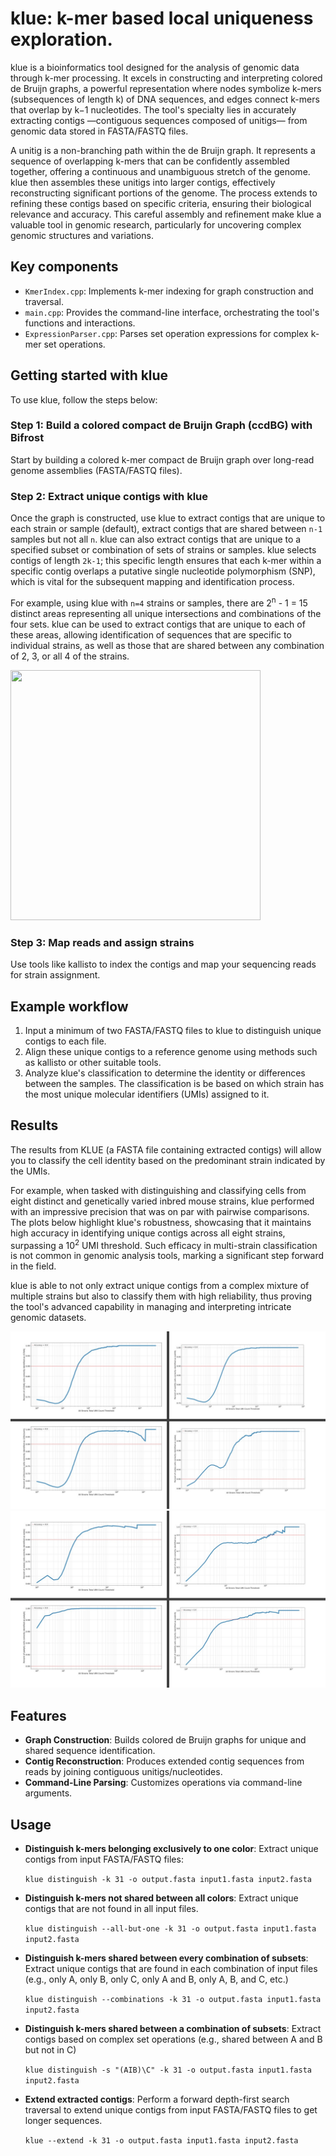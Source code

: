 # klue: k-mer based local uniqueness exploration.

klue is a bioinformatics tool designed for the analysis of genomic data through k-mer processing. It excels in constructing and interpreting colored de Bruijn graphs, a powerful representation where nodes symbolize k-mers (subsequences of length k) of DNA sequences, and edges connect k-mers that overlap by k−1 nucleotides. The tool's specialty lies in accurately extracting contigs —contiguous sequences composed of unitigs— from genomic data stored in FASTA/FASTQ files.

A unitig is a non-branching path within the de Bruijn graph. It represents a sequence of overlapping k-mers that can be confidently assembled together, offering a continuous and unambiguous stretch of the genome. klue then assembles these unitigs into larger contigs, effectively reconstructing significant portions of the genome. The process extends to refining these contigs based on specific criteria, ensuring their biological relevance and accuracy. This careful assembly and refinement make klue a valuable tool in genomic research, particularly for uncovering complex genomic structures and variations.

## Key components

- `KmerIndex.cpp`: Implements k-mer indexing for graph construction and traversal.
- `main.cpp`: Provides the command-line interface, orchestrating the tool's functions and interactions.
- `ExpressionParser.cpp`: Parses set operation expressions for complex k-mer set operations.

## Getting started with klue

To use klue, follow the steps below:

### Step 1: Build a colored compact de Bruijn Graph (ccdBG) with Bifrost

Start by building a colored k-mer compact de Bruijn graph over long-read genome assemblies (FASTA/FASTQ files).

### Step 2: Extract unique contigs with klue

Once the graph is constructed, use klue to extract contigs that are unique to each strain or sample (default), extract contigs that are shared between `n-1` samples but not all `n`. klue can also extract contigs that are unique to a specified subset or combination of sets of strains or samples. klue selects contigs of length `2k-1`; this specific length ensures that each k-mer within a specific contig overlaps a putative single nucleotide polymorphism (SNP), which is vital for the subsequent mapping and identification process.

For example, using klue with `n=4` strains or samples, there are 2<sup>n</sup> - 1 = 15 distinct areas representing all unique intersections and combinations of the four sets. klue  can be used to extract contigs that are unique to each of these areas, allowing identification of sequences that are specific to individual strains, as well as those that are shared between any combination of 2, 3, or all 4 of the strains.

<img src="https://github.com/mboffelli/projects/blob/main/images/venn-4.png" width="400" height="400">

### Step 3: Map reads and assign strains

Use tools like kallisto to index the contigs and map your sequencing reads for strain assignment.

## Example workflow

1. Input a minimum of two FASTA/FASTQ files to klue to distinguish unique contigs to each file.
2. Align these unique contigs to a reference genome using methods such as kallisto or other suitable tools.
3. Analyze klue's classification to determine the identity or differences between the samples. The classification is be based on which strain has the most unique molecular identifiers (UMIs) assigned to it.

## Results

The results from KLUE (a FASTA file containing extracted contigs) will allow you to classify the cell identity based on the predominant strain indicated by the UMIs.

For example, when tasked with distinguishing and classifying cells from eight distinct and genetically varied inbred mouse strains, klue performed with an impressive precision that was on par with pairwise comparisons. The plots below highlight klue's robustness, showcasing that it maintains high accuracy in identifying unique contigs across all eight strains, surpassing a 10<sup>2</sup> UMI threshold. Such efficacy in multi-strain classification is not common in genomic analysis tools, marking a significant step forward in the field.

klue is able to not only extract unique contigs from a complex mixture of multiple strains but also to classify them with high reliability, thus proving the tool's advanced capability in managing and interpreting intricate genomic datasets.

<img src="https://github.com/mboffelli/public/blob/main/klue/results/ABCD.jpg">
<img src="https://github.com/mboffelli/public/blob/main/klue/results/EFGH.jpg">


## Features

- **Graph Construction**: Builds colored de Bruijn graphs for unique and shared sequence identification.
- **Contig Reconstruction**: Produces extended contig sequences from reads by joining contiguous unitigs/nucleotides.
- **Command-Line Parsing**: Customizes operations via command-line arguments.

## Usage
- **Distinguish k-mers belonging exclusively to one color**: Extract unique contigs from input FASTA/FASTQ files:

  ```klue distinguish -k 31 -o output.fasta input1.fasta input2.fasta```
- **Distinguish k-mers not shared between all colors**: Extract unique contigs that are not found in all input files.
  
  ```klue distinguish --all-but-one -k 31 -o output.fasta input1.fasta input2.fasta```
- **Distinguish k-mers shared between every combination of subsets**:  Extract unique contigs that are found in each combination of input files (e.g., only A, only B, only C, only A and B, only A, B, and C, etc.)

  ```klue distinguish --combinations -k 31 -o output.fasta input1.fasta input2.fasta```
- **Distinguish k-mers shared between a combination of subsets**:  Extract contigs based on complex set operations (e.g., shared between A and B but not in C)
  
  ```klue distinguish -s "(AIB)\C" -k 31 -o output.fasta input1.fasta input2.fasta```
- **Extend extracted contigs**: Perform a forward depth-first search traversal to extend unique contigs from input FASTA/FASTQ files to get longer sequences.
  
  ```klue --extend -k 31 -o output.fasta input1.fasta input2.fasta```

